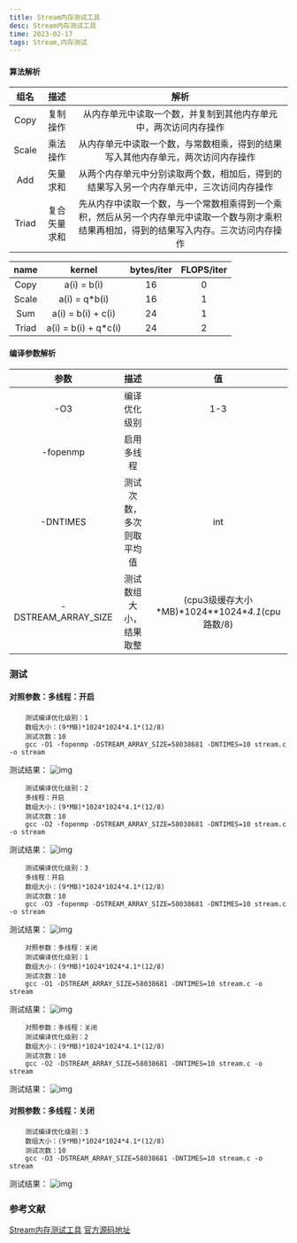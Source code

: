 ```yaml
---
title: Stream内存测试工具
desc: Stream内存测试工具
time: 2023-02-17
tags: Stream,内存测试
---
```


#### 算法解析
|   组名  |   描述   |                                   解析                                   |
| :---: | :----: | :--------------------------------------------------------------------: |
|  Copy |  复制操作  |                    从内存单元中读取一个数，并复制到其他内存单元中，两次访问内存操作                    |
| Scale |  乘法操作  |                从内存单元中读取一个数，与常数相乘，得到的结果写入其他内存单元，两次访问内存操作                |
|  Add  |  矢量求和  |              从两个内存单元中分别读取两个数，相加后，得到的结果写入另一个内存单元中，三次访问内存操作              |
| Triad | 复合矢量求和 | 先从内存中读取一个数，与一个常数相乘得到一个乘积，然后从另一个内存单元中读取一个数与刚才乘积结果再相加，得到的结果写入内存。三次访问内存操作 |

|  name |         kernel        | bytes/iter | FLOPS/iter |
| :---: | :-------------------: | :--------: | :--------: |
|  Copy |      a(i) = b(i)      |     16     |      0     |
| Scale |     a(i) = q\*b(i)    |     16     |      1     |
|  Sum  |   a(i) = b(i) + c(i)  |     24     |      1     |
| Triad | a(i) = b(i) + q\*c(i) |     24     |      2     |

#### 编译参数解析
|           参数          |      描述      |                      值                      |
| :-------------------: | :----------: | :-----------------------------------------: |
|          -O3          |    编译优化级别    |                     1-3                     |
|        -fopenmp       |     启用多线程    |                                             |
|        -DNTIMES       | 测试次数，多次则取平均值 |                     int                     |
| -DSTREAM\_ARRAY\_SIZE |  测试数组大小，结果取整 | (cpu3级缓存大小\*MB)*1024\**1024\**4.1*(cpu路数/8) |

### 测试
#### 对照参数：多线程：开启
```
    测试编译优化级别：1
    数组大小：(9*MB)*1024*1024*4.1*(12/8)
    测试次数：10
    gcc -O1 -fopenmp -DSTREAM_ARRAY_SIZE=58038681 -DNTIMES=10 stream.c -o stream
```
测试结果：
![img](../../img/stream/1.png)
```
    测试编译优化级别：2
    多线程：开启
    数组大小：(9*MB)*1024*1024*4.1*(12/8)
    测试次数：10
    gcc -O2 -fopenmp -DSTREAM_ARRAY_SIZE=58038681 -DNTIMES=10 stream.c -o stream
```
测试结果：
![img](../../img/stream/2.png)
```
    测试编译优化级别：3
    多线程：开启
    数组大小：(9*MB)*1024*1024*4.1*(12/8)
    测试次数：10
    gcc -O3 -fopenmp -DSTREAM_ARRAY_SIZE=58038681 -DNTIMES=10 stream.c -o stream
```
测试结果：
![img](../../img/stream/3.png)
```
    对照参数：多线程：关闭
    测试编译优化级别：1
    数组大小：(9*MB)*1024*1024*4.1*(12/8)
    测试次数：10
    gcc -O1 -DSTREAM_ARRAY_SIZE=58038681 -DNTIMES=10 stream.c -o stream
```
测试结果：
![img](../../img/stream/4.png)
```
    对照参数：多线程：关闭
    测试编译优化级别：2
    数组大小：(9*MB)*1024*1024*4.1*(12/8)
    测试次数：10
    gcc -O2 -DSTREAM_ARRAY_SIZE=58038681 -DNTIMES=10 stream.c -o stream
```
测试结果：
![img](../../img/stream/5.png)

#### 对照参数：多线程：关闭
```
    测试编译优化级别：3
    数组大小：(9*MB)*1024*1024*4.1*(12/8)
    测试次数：10
    gcc -O3 -DSTREAM_ARRAY_SIZE=58038681 -DNTIMES=10 stream.c -o stream
```
测试结果：
![img](../../img/stream/6.png)

### 参考文献

[Stream内存测试工具](https://www.cnblogs.com/iouwenbo/p/14377478.html)
[官方源码地址](http://www.cs.virginia.edu/stream/FTP/Code/stream.c)
